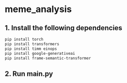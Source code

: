# meme_analysis

## 1. Install the following dependencies
```bash
pip install torch
pip install transformers
pip install timm einops
pip install google-generativeai
pip install frame-semantic-transformer
```

## 2. Run main.py
